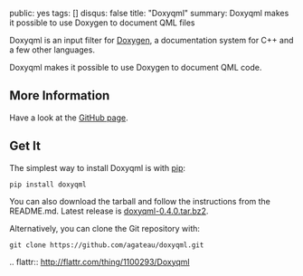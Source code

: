 public: yes
tags: []
disqus: false
title: "Doxyqml"
summary: Doxyqml makes it possible to use Doxygen to document QML files

Doxyqml is an input filter for [Doxygen](http://www.doxygen.org), a
documentation system for C++ and a few other languages.

Doxyqml makes it possible to use Doxygen to document QML code.

## More Information

Have a look at the [GitHub page][gh].

## Get It

The simplest way to install Doxyqml is with [pip][]:

    pip install doxyqml

You can also download the tarball and follow the instructions from the
README.md. Latest release is [doxyqml-0.4.0.tar.bz2][dl].

Alternatively, you can clone the Git repository with:

    git clone https://github.com/agateau/doxyqml.git

[dl]: https://github.com/agateau/doxyqml/releases/download/0.4.0/doxyqml-0.4.0.tar.bz2
[gh]: https://github.com/agateau/doxyqml
[pip]: http://www.pip-installer.org

.. flattr:: http://flattr.com/thing/1100293/Doxyqml
